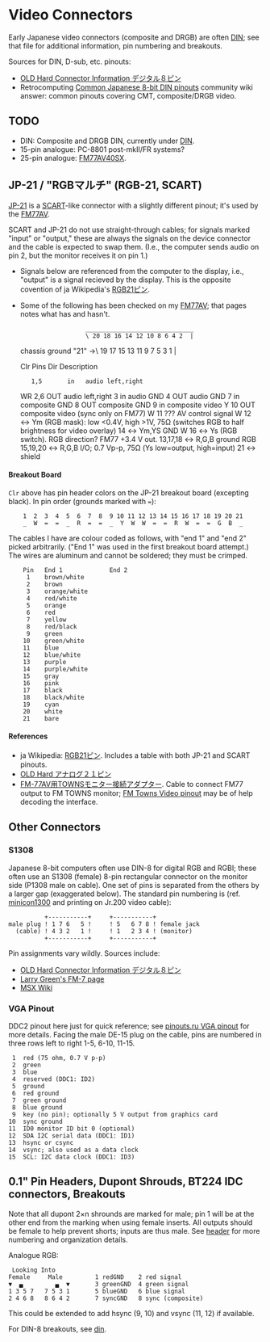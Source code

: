Video Connectors
================

Early Japanese video connectors (composite and DRGB) are often
[DIN](./din.md); see that file for additional information, pin numbering
and breakouts.

Sources for DIN, D-sub, etc. pinouts:
- [OLD Hard Connector Information デジタル８ピン][ohd8]
- Retrocomputing [Common Japanese 8-bit DIN pinouts][rc 12255] community
  wiki answer: common pinouts covering CMT, composite/DRGB video.

TODO
----

- DIN: Composite and DRGB DIN, currently under [DIN](din.md).
- 15-pin analogue: PC-8801 post-mkII/FR systems?
- 25-pin analogue: [FM77AV40SX][fm77].


JP-21 / "RGBマルチ" (RGB-21, SCART)
-----------------------------------

[JP-21] is a [SCART]-like connector with a slightly different pinout; it's
used by the [FM77AV][fm77].

SCART and JP-21 do not use straight-through cables; for signals marked
"input" or "output," these are always the signals on the device connector
and the cable is expected to swap them. (I.e., the computer sends audio on
pin 2, but the monitor receives it on pin 1.)

- Signals below are referenced from the computer to the display, i.e.,
  "output" is a signal recieved by the display. This is the opposite
  covention of ja Wikipedia's [RGB21ピン].
- Some of the following has been checked on my [FM77AV][fm77]; that pages
  notes what has and hasn't.

                        ______________________________
                        \ 20 18 16 14 12 10 8 6 4 2  |
    chassis ground "21" →\ 19 17 15 13 11  9 7 5 3 1 |

    Clr Pins       Dir  Description

         1,5       in   audio left,right
    WR   2,6       OUT  audio left,right
         3         in   audio GND
         4         OUT  audio GND
         7         in   composite GND
         8         OUT  composite GND
         9         in   composite video
    Y   10         OUT  composite video (sync only on FM77)
    W   11         ???  AV control signal
    W   12          ↔   Ym (RGB mask): low <0.4V, high >1V, 75Ω
                        (switches RGB to half brightness for video overlay)
        14          ↔   Ym,YS GND
    W   16          ↔   Ys (RGB switch). RGB direction? FM77 +3.4 V out.
        13,17,18    ↔   R,G,B ground
    RGB 15,19,20    ↔   R,G,B I/O; 0.7 Vp-p, 75Ω (Ys low=output, high=input)
        21          ↔   shield

####  Breakout Board

`Clr` above has pin header colors on the JP-21 breakout board (excepting
black). In pin order (grounds marked with `=`):

        1  2  3  4  5  6  7  8  9 10 11 12 13 14 15 16 17 18 19 20 21
        _  W  =  =  _  R  =  =  _  Y  W  W  =  =  R  W  =  =  G  B  _

The cables I have are colour coded as follows, with "end 1" and "end 2"
picked arbitrarily. ("End 1" was used in the first breakout board attempt.)
The wires are aluminum and cannot be soldered; they must be crimped.

        Pin   End 1             End 2
         1    brown/white
         2    brown
         3    orange/white
         4    red/white
         5    orange
         6    red
         7    yellow
         8    red/black
         9    green
        10    green/white
        11    blue
        12    blue/white
        13    purple
        14    purple/white
        15    gray
        16    pink
        17    black
        18    black/white
        19    cyan
        20    white
        21    bare

#### References

- ja Wikipedia: [RGB21ピン]. Includes a table with both JP-21 and
  SCART pinouts.
- [OLD Hard アナログ２１ピン][oh-a21]
- [FM-77AV用TOWNSモニター接続アダプター][fmavtw]. Cable to connect
  FM77 output to FM TOWNS monitor; [FM Towns Video pinout][towns] may
  be of help decoding the interface.


Other Connectors
----------------

### S1308

Japanese 8-bit computers often use DIN-8 for digital RGB and RGBI;
these often use an S1308 (female) 8-pin rectangular connector on the
monitor side (P1308 male on cable). One set of pins is separated from
the others by a larger gap (exaggerated below). The standard pin
numbering is (ref. [minicon1300] and printing on Jr.200 video cable):

              +-----------+     +-----------+
    male plug ! 1 7 6   5 !     ! 5   6 7 8 ! female jack
      (cable) ! 4 3 2   1 !     ! 1   2 3 4 ! (monitor)
              +-----------+     +-----------+

Pin assignments vary wildly. Sources include:
- [OLD Hard Connector Information デジタル８ピン][ohd8]
- [Larry Green's FM-7 page][lgreenf]
- [MSX Wiki][msxw-drgb]

### VGA Pinout

DDC2 pinout here just for quick reference; see [pinouts.ru VGA
pinout][pru-vga] for more details. Facing the male DE-15 plug on the
cable, pins are numbered in three rows left to right 1-5, 6-10, 11-15.

     1  red (75 ohm, 0.7 V p-p)
     2  green
     3  blue
     4  reserved (DDC1: ID2)
     5  ground
     6  red ground
     7  green ground
     8  blue ground
     9  key (no pin); optionally 5 V output from graphics card
    10  sync ground
    11  ID0 monitor ID bit 0 (optional)
    12  SDA I2C serial data (DDC1: ID1)
    13  hsync or csync
    14  vsync; also used as a data clock
    15  SCL: I2C data clock (DDC1: ID3)


0.1" Pin Headers, Dupont Shrouds, BT224 IDC connectors, Breakouts
-----------------------------------------------------------------

Note that all dupont 2×n shrounds are marked for male; pin 1 will be at the
other end from the marking when using female inserts. All outputs should be
female to help prevent shorts; inputs are thus male. See [header](header.md)
for more numbering and organization details.

Analogue RGB:

     Looking Into
    Female     Male         1 redGND    2 red signal
    ▼  ▄         ▄  ▼       3 greenGND  4 green signal
    1 3 5 7   7 5 3 1       5 blueGND   6 blue signal
    2 4 6 8   8 6 4 2       7 syncGND   8 sync (composite)

This could be extended to add hsync (9, 10) and vsync (11, 12) if available.

For DIN-8 breakouts, see [din](din.md).




<!-------------------------------------------------------------------->
[fm77]: ../fm7/fm77.md

[ohd8]: http://www14.big.or.jp/~nijiyume/hard/jyoho/connect/d8.htm
[rc 12255]: https://retrocomputing.stackexchange.com/a/12255/7208

[lgreenf]: http://www.nausicaa.net/~lgreenf/fm7page.htm
[minicon1300]: https://www.datasheetarchive.com/pdf/download.php?id=c2e30b8b00214f56db8359b4d5ca3227d3034f&type=M&term=S1308SB
[msxw-drgb]: https://www.msx.org/wiki/Digital_RGB_connector
[pru-vga]: https://pinouts.ru/Video/VGA15_pinout.shtml

[RGB21ピン]: https://ja.wikipedia.org/wiki/RGB21ピン
[SCART]: https://en.wikipedia.org/wiki/SCART
[fmavtw]: http://dempa.jp/rgb/drug/fmavtw01.html
[jp-21]: https://en.wikipedia.org/wiki/SCART#JP-21
[oh-a21]: https://www14.big.or.jp/~nijiyume/hard/jyoho/connect/a21.htm
[towns]: http://www.hardwarebook.info/FM_Towns_Video
